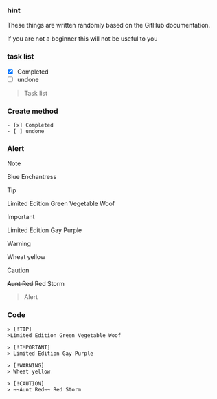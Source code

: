 ### hint

 These things are written randomly based on the GitHub documentation.

 If you are not a beginner this will not be useful to you

 ### task list

 - [x] Completed
 - [ ] undone

 >Task list
 ### Create method
 ```
 - [x] Completed
 - [ ] undone
 ```
 ### Alert



 > [!NOTE]
 > Blue Enchantress

 > [!TIP]
 >Limited Edition Green Vegetable Woof

 > [!IMPORTANT]
 > Limited Edition Gay Purple

 > [!WARNING]
 > Wheat yellow

 > [!CAUTION]
 > ~~Aunt Red~~ Red Storm

 >Alert

 ### Code


 ```
 > [!TIP]
 >Limited Edition Green Vegetable Woof

 > [!IMPORTANT]
 > Limited Edition Gay Purple

 > [!WARNING]
 > Wheat yellow

 > [!CAUTION]
 > ~~Aunt Red~~ Red Storm
 ```
